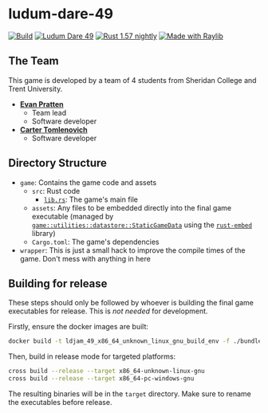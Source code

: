 # ludum-dare-49
[![Build](https://github.com/Ewpratten/ludum-dare-49/actions/workflows/build.yml/badge.svg)](https://github.com/Ewpratten/ludum-dare-49/actions/workflows/build.yml)
[![Ludum Dare 49](https://img.shields.io/badge/Ludum%20Dare-49-orange)](https://ldjam.com/events/ludum-dare/49/$261521)
[![Rust 1.57 nightly](https://img.shields.io/badge/Rust-1.57%20nightly-orange)](https://www.rust-lang.org/)
[![Made with Raylib](https://img.shields.io/badge/Made%20With-raylib-blue)](https://www.raylib.com/)

## The Team

This game is developed by a team of 4 students from Sheridan College and Trent University.

- [**Evan Pratten**](https://github.com/ewpratten)
  - Team lead
  - Software developer
- [**Carter Tomlenovich**](https://github.com/hyperliskdev)
  - Software developer

## Directory Structure

- `game`: Contains the game code and assets
  - `src`: Rust code
    - [`lib.rs`](game/src/lib.rs): The game's main file
  - `assets`: Any files to be embedded directly into the final game executable (managed by [`game::utilities::datastore::StaticGameData`](game/src/utilities/datastore.rs) using the [`rust-embed`](https://github.com/pyros2097/rust-embed) library)
  - `Cargo.toml`: The game's dependencies
- `wrapper`: This is just a small hack to improve the compile times of the game. Don't mess with anything in here

## Building for release

These steps should only be followed by whoever is building the final game executables for release. This is *not needed* for development.

Firstly, ensure the docker images are built:

```sh
docker build -t ldjam_49_x86_64_unknown_linux_gnu_build_env -f ./bundle/docker/x86_64-unknown-linux-gnu.dockerfile .
```

Then, build in release mode for targeted platforms:

```sh
cross build --release --target x86_64-unknown-linux-gnu
cross build --release --target x86_64-pc-windows-gnu
```

The resulting binaries will be in the `target` directory. Make sure to rename the executables before release.
